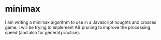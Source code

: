 # minimax

I am writing a minimax algorithm to use in a Javascript noughts and crosses game. I will be trying to implement AB pruning to improve the processing speed (and also for general practice).
